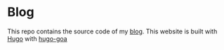 # Blog

This repo contains the source code of my [blog](https://tonini.dev). This website is built with [Hugo](gohugo.io) with [hugo-goa](https://themes.gohugo.io/hugo-goa/)
